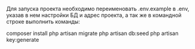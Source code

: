 Для запуска проекта необходимо переименовать .env.example в .env, указав в нем настройки БД и адрес проекта, а так же в командной строке выполнить команды:

composer install
php artisan migrate
php artisan db:seed
php artisan key:generate